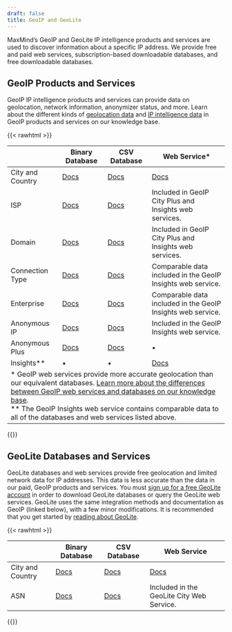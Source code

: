 ```yaml
---
draft: false
title: GeoIP and GeoLite
---
```


MaxMind’s GeoIP and GeoLite IP intelligence products and services are used to
discover information about a specific IP address. We provide free and paid web
services, subscription-based downloadable databases, and free downloadable
databases.

## GeoIP Products and Services

GeoIP IP intelligence products and services can provide data on geolocation,
network information, anonymizer status, and more. Learn about the different
kinds of
[geolocation data](https://support.maxmind.com/hc/en-us/articles/4407630528795-Choose-the-Right-Geolocation-Product)
and
[IP intelligence data](https://support.maxmind.com/hc/en-us/articles/4408200217371-Choose-the-IP-Intelligence-Data-you-Need)
in GeoIP products and services on our knowledge base.

{{< rawhtml >}}

<div class="table">
  <table>
    <thead>
      <tr>
        <th></th>
        <th>Binary Database</th>
        <th>CSV Database</th>
        <th>Web Service&#42;</th>
      </tr>
    </thead>
    <tbody>
      <tr>
        <td>City and Country</td>
        <td>
          <a href="/geoip/docs/databases/city-and-country/#binary-databases"
            >Docs</a
          >
        </td>
        <td>
          <a href="/geoip/docs/databases/city-and-country/#csv-databases"
            >Docs</a
          >
        </td>
        <td>
          <a href="/geoip/docs/web-services">Docs</a>
        </td>
      </tr>
      <tr>
        <td>ISP</td>
        <td>
          <a href="/geoip/docs/databases/isp/#binary-databases">Docs</a>
        </td>
        <td>
          <a href="/geoip/docs/databases/isp/#csv-databases">Docs</a>
        </td>
        <td>Included in GeoIP City Plus and Insights web services.</td>
      </tr>
      <tr>
        <td>Domain</td>
        <td>
          <a href="/geoip/docs/databases/domain/#binary-databases">Docs</a>
        </td>
        <td>
          <a href="/geoip/docs/databases/domain/#csv-databases">Docs</a>
        </td>
        <td>Included in GeoIP City Plus and Insights web services.</td>
      </tr>
      <tr>
        <td>Connection Type</td>
        <td>
          <a href="/geoip/docs/databases/connection-type/#binary-databases"
            >Docs</a
          >
        </td>
        <td>
          <a href="/geoip/docs/databases/connection-type/#csv-databases"
            >Docs</a
          >
        </td>
        <td>Comparable data included in the GeoIP Insights web service.</td>
      </tr>
      <tr>
        <td>Enterprise</td>
        <td>
          <a href="/geoip/docs/databases/enterprise/#binary-databases">Docs</a>
        </td>
        <td>
          <a href="/geoip/docs/databases/enterprise/#csv-databases">Docs</a>
        </td>
        <td>Comparable data included in the GeoIP Insights web service.</td>
      </tr>
      <tr>
        <td>Anonymous IP</td>
        <td>
          <a href="/geoip/docs/databases/anonymous-ip/#binary-database">Docs</a>
        </td>
        <td>
          <a href="/geoip/docs/databases/anonymous-ip/#csv-databases">Docs</a>
        </td>
        <td>Included in the GeoIP Insights web service.</td>
      </tr>
      <tr>
        <td>Anonymous Plus</td>
        <td>
          <a href="/geoip/docs/databases/anonymous-plus/#binary-database"
            >Docs</a
          >
        </td>
        <td>
          <a href="/geoip/docs/databases/anonymous-plus/#csv-databases">Docs</a>
        </td>
        <td>&bull;</td>
      </tr>
      <tr>
        <td>Insights&#42;&#42;</td>
        <td>&bull;</td>
        <td>&bull;</td>
        <td>
          <a href="/geoip/docs/web-services">Docs</a>
        </td>
      </tr>
      <tr>
        <td colspan="4">
          * GeoIP web services provide more accurate geolocation than our
          equivalent databases.
          <a
            href="https://support.maxmind.com/hc/en-us/articles/4407630528795-Choose-the-Right-Geolocation-Product#h_01FJMQXVWPSDRGPC1TG8NYQZ6E"
            >Learn more about the differences between GeoIP web services and
            databases on our knowledge base</a
          >.
          <br />
          ** The GeoIP Insights web service contains comparable data to all of
          the databases and web services listed above.
        </td>
      </tr>
    </tbody>
  </table>
</div>
{{</ rawhtml >}}

## GeoLite Databases and Services

GeoLite databases and web services provide free geolocation and limited network
data for IP addresses. This data is less accurate than the data in our paid,
GeoIP products and services. You must
[sign up for a free GeoLite account](https://www.maxmind.com/en/geolite2/signup)
in order to download GeoLite databases or query the GeoLite web services.
GeoLite uses the same integration methods and documentation as GeoIP (linked
below), with a few minor modifications. It is recommended that you get started
by [reading about GeoLite](/geoip/geolite2-free-geolocation-data).

{{< rawhtml >}}

<div class="table">
  <table>
    <thead>
      <tr>
        <th></th>
        <th>Binary Database</th>
        <th>CSV Database</th>
        <th>Web Service</th>
      </tr>
    </thead>
    <tbody>
      <tr>
        <td>City and Country</td>
        <td>
          <a href="/geoip/docs/databases/city-and-country/#binary-databases"
            >Docs</a
          >
        </td>
        <td>
          <a href="/geoip/docs/databases/city-and-country/#csv-databases"
            >Docs</a
          >
        </td>
        <td>
          <a href="/geoip/docs/web-services">Docs</a>
        </td>
      </tr>
      <tr>
        <td>ASN</td>
        <td>
          <a href="/geoip/docs/databases/asn/#binary-databases">Docs</a>
        </td>
        <td>
          <a href="/geoip/docs/databases/asn/#csv-databases">Docs</a>
        </td>
        <td>Included in the GeoLite City Web Service.</td>
      </tr>
    </tbody>
  </table>
</div>
{{</ rawhtml >}}
